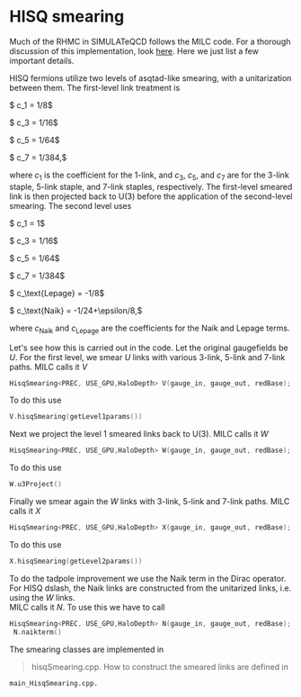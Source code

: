 # HISQ smearing

Much of the RHMC in SIMULATeQCD follows the MILC code. For a thorough discussion of this
implementation, look [here](https://journals.aps.org/prd/abstract/10.1103/PhysRevD.82.074501).
Here we just list a few important details.

HISQ fermions utilize two levels of asqtad-like smearing, with a unitarization between them.
The first-level link treatment is

$  c_1 = 1/8$

$  c_3 = 1/16$

$  c_5 = 1/64$

$  c_7 = 1/384,$    

where $c_1$ is the coefficient for the 1-link, and $c_3$, $c_5$, and $c_7$
are for the 3-link staple, 5-link staple, and 7-link staples, respectively. 
The first-level smeared link is then projected
back to U$(3)$ before the application of the second-level smearing.
The second level uses

$  c_1 = 1$ 

$  c_3 = 1/16$

$  c_5 = 1/64$

$  c_7 = 1/384$

$  c_\text{Lepage} = -1/8$

$  c_\text{Naik} = -1/24+\epsilon/8,$

where $c_\text{Naik}$ and $c_\text{Lepage}$ are the coefficients for the 
Naik and Lepage terms.


Let's see how this is carried out in the code. Let the original gaugefields be $U$.
For the first level, we smear $U$ links with various 3-link, 5-link and 7-link paths. MILC calls it $V$
```C++
HisqSmearing<PREC, USE_GPU,HaloDepth> V(gauge_in, gauge_out, redBase);
```
To do this use 
```C++
V.hisqSmearing(getLevel1params())
```
Next we project the level 1 smeared links back to U(3). MILC calls it $W$
```C++
HisqSmearing<PREC, USE_GPU,HaloDepth> W(gauge_in, gauge_out, redBase);
```
To do this use  
```C++
W.u3Project()
```
Finally we smear again the $W$ links with 3-link, 5-link and 7-link paths. MILC calls it $X$
```C++
HisqSmearing<PREC, USE_GPU,HaloDepth> X(gauge_in, gauge_out, redBase);
```
To do this use  
```C++
X.hisqSmearing(getLevel2params())
```
 

To do the tadpole improvement we use the Naik term in the Dirac operator. For HISQ dslash, 
the Naik links are constructed from the unitarized links, i.e. using the $W$ links.  
MILC calls it $N$.
To use this we have to call
```C++
HisqSmearing<PREC, USE_GPU,HaloDepth> N(gauge_in, gauge_out, redBase);   
 N.naikterm()
```
The smearing classes are implemented in 
> hisqSmearing.cpp.
How to construct the smeared links are defined in 
```shell
main_HisqSmearing.cpp. 
```